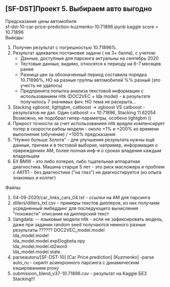 ##  [SF-DST]Проект 5. Выбираем авто выгодно  
Предсказание цены автомобиля  
sf-dst-10-car-price-prediction-kuzmenko-10.71896.ipynb kaggle score = 10.71896  
Выводы:  
1. Получен результат с погрешностью 10.71896%.  
2. Результат адекватен постановке задачи ( на 3+ балла), с учетом:  
	- Данные, доступные для парсинга актуальны на сентябрь 2020  
	- Тестовые данные, видимо, относятся к периоду на 6-7 месяцев ранее  
	- Разница цен за обозначенный период составила порядка 10.71896%, НО на разные группы автомобилей %% разный (это учесть не удалось)  
	- Предпринята попытка анализа текстовой информации с использованием nltk (DOC2VEC + lda model) - в результате получилось 7 значимых фич. НО тема не раскрыта...   	
3. 	Stacking xgboost, lightgbm, catboost -> xgboost VS catboost - результатов не дал. Один catboost == 10.71896, Stacking 11.62054  Возможно, не подобрал гипер-параметры, особено lightgbm ((   
4.  Прирост точности за счет использованиея nltk врядли компенсирует потер в скорости рабоы модели - около +1% и +200% ко времени выполнения (обучение) / +100% предсказание  
5. "Нужно больше Золота" - для улучшения результата нужны ещё данные, причем и в тестовой выборке, например, инфорамация о првреждениях АМ, более полная инф-я о сроках владения каждым владельцем  
6. БУ BMW - это либо лотерея, либо тщательная аппаратная диагностика. Машина старше 5 лет - это риск масложера и проблем с АКПП - без диагностики ("на глаз") не диагностируется (из опыта знакомых и коллег)  

Файлы:  
1. 04-09-2020/car_links_cars_04.txt  - ссылки на АМ для парсинга  
2. dillers/dillers_txt.csv - примеры текстов диллеров, из них получаем усредненный эмбеддинг для последующего вычисления "похожести" описания на диллерский текст  
3. \langdata:  -- языковые модели nltk - если не зафиксировать модель, даже при задании random seed получаются немного разные результаты  ??????
	DOC2VEC_model.model  
	lda_model.model  
	lda_model.model.expElogbeta.npy  
	lda_model.model.id2word  
	lda_model.model.state  
4. parseautoru/[SF-DST-10] [Car Price prediction] [Kuzmenko] -parse auto_ru - скрипт асинхронного парсинга с динамическим кэшированием proxy  
5. submission_blend_v37-10.71896.csv - результат на Kaggle БЕЗ Stacking!!! 
	
	

 
	

